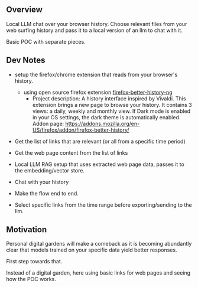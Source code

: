 ## Overview

Local LLM chat over your browser history. Choose relevant files from your web surfing history and pass it to a local version of an llm to chat with it.

Basic POC with separate pieces.

## Dev Notes

- setup the firefox/chrome extension that reads from your browser's history.
    - using open source firefox extension [firefox-better-history-ng](https://github.com/Christoph-Wagner/firefox-better-history-ng)
        - Project description: A history interface inspired by Vivaldi.
            This extension brings a new page to browse your history. It contains 3 views: a daily, weekly and monthly view. If Dark mode is enabled in your OS settings, the dark theme is automatically enabled. Addon page: https://addons.mozilla.org/en-US/firefox/addon/firefox-better-history/

- Get the list of links that are relevant (or all from a specific time period)

- Get the web page content from the list of links

- Local LLM RAG setup that uses extracted web page data, passes it to the embedding/vector store.

- Chat with your history

- Make the flow end to end.

- Select specific links from the time range before exporting/sending to the llm.

## Motivation

Personal digital gardens will make a comeback as it is becoming abundantly clear that models trained on your specific data yield better responses.

First step towards that.

Instead of a digital garden, here using basic links for web pages and seeing how the POC works.

